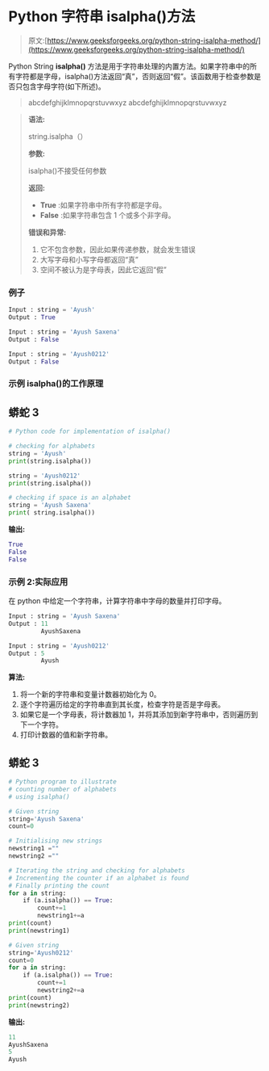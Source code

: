 # Python 字符串 isalpha()方法

> 原文:[https://www.geeksforgeeks.org/python-string-isalpha-method/](https://www.geeksforgeeks.org/python-string-isalpha-method/)

Python String **isalpha()** 方法是用于字符串处理的内置方法。如果字符串中的所有字符都是字母，isalpha()方法返回“真”，否则返回“假”。该函数用于检查参数是否只包含字母字符(如下所述)。

> abcdefghijklmnopqrstuvwxyz abcdefghijklmnopqrstuvwxyz

> **语法:**
> 
> string.isalpha（）
> 
> **参数:**
> 
> isalpha()不接受任何参数
> 
> **返回:**
> 
> *   **True** :如果字符串中所有字符都是字母。
> *   **False** :如果字符串包含 1 个或多个非字母。
> 
> **错误和异常:**
> 
> 1.  它不包含参数，因此如果传递参数，就会发生错误
> 2.  大写字母和小写字母都返回“真”
> 3.  空间不被认为是字母表，因此它返回“假”

### 例子

```py
Input : string = 'Ayush'
Output : True

Input : string = 'Ayush Saxena'
Output : False

Input : string = 'Ayush0212'
Output : False
```

### 示例 isalpha()的工作原理

## 蟒蛇 3

```py
# Python code for implementation of isalpha()

# checking for alphabets
string = 'Ayush'
print(string.isalpha())

string = 'Ayush0212'
print(string.isalpha())

# checking if space is an alphabet
string = 'Ayush Saxena'
print( string.isalpha())
```

**输出:**

```py
True
False
False
```

### 示例 2:实际应用

在 python 中给定一个字符串，计算字符串中字母的数量并打印字母。

```py
Input : string = 'Ayush Saxena'
Output : 11
         AyushSaxena

Input : string = 'Ayush0212'
Output : 5
         Ayush
```

**算法:**

1.  将一个新的字符串和变量计数器初始化为 0。
2.  逐个字符遍历给定的字符串直到其长度，检查字符是否是字母表。
3.  如果它是一个字母表，将计数器加 1，并将其添加到新字符串中，否则遍历到下一个字符。
4.  打印计数器的值和新字符串。

## 蟒蛇 3

```py
# Python program to illustrate
# counting number of alphabets 
# using isalpha()

# Given string
string='Ayush Saxena'
count=0

# Initialising new strings
newstring1 =""
newstring2 =""

# Iterating the string and checking for alphabets
# Incrementing the counter if an alphabet is found
# Finally printing the count
for a in string:
    if (a.isalpha()) == True:
        count+=1
        newstring1+=a
print(count)
print(newstring1)

# Given string
string='Ayush0212'
count=0
for a in string:
    if (a.isalpha()) == True:
        count+=1
        newstring2+=a
print(count)
print(newstring2)
```

**输出:**

```py
11
AyushSaxena
5
Ayush
```